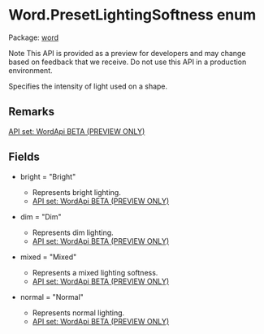 # Word.PresetLightingSoftness enum

Package: [word](/en-us/javascript/api/word)

Note
This API is provided as a preview for developers and may change based on feedback that we receive. Do not use this API in a production environment.

Specifies the intensity of light used on a shape.

## Remarks

[API set: WordApi BETA (PREVIEW ONLY)](/en-us/javascript/api/requirement-sets/word/word-api-requirement-sets)

## Fields

- bright = "Bright"
  - Represents bright lighting.
  - [API set: WordApi BETA (PREVIEW ONLY)](/en-us/javascript/api/requirement-sets/word/word-api-requirement-sets)

- dim = "Dim"
  - Represents dim lighting.
  - [API set: WordApi BETA (PREVIEW ONLY)](/en-us/javascript/api/requirement-sets/word/word-api-requirement-sets)

- mixed = "Mixed"
  - Represents a mixed lighting softness.
  - [API set: WordApi BETA (PREVIEW ONLY)](/en-us/javascript/api/requirement-sets/word/word-api-requirement-sets)

- normal = "Normal"
  - Represents normal lighting.
  - [API set: WordApi BETA (PREVIEW ONLY)](/en-us/javascript/api/requirement-sets/word/word-api-requirement-sets)